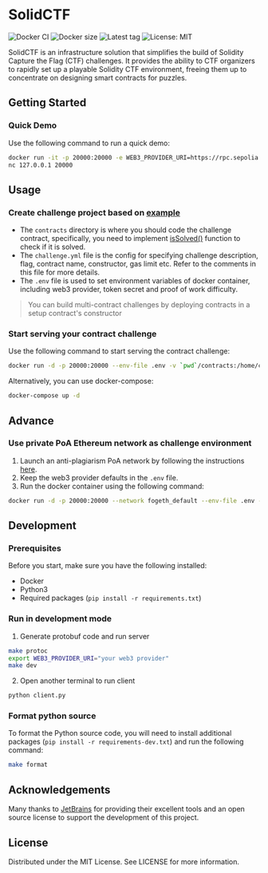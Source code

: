 # SolidCTF

![Docker CI](https://img.shields.io/github/actions/workflow/status/chainflag/solidctf/docker-image.yml?branch=main)
![Docker size](https://badgen.net/docker/size/chainflag/solidctf/latest?color=cyan)
![Latest tag](https://badgen.net/github/tag/chainflag/solidctf)
![License: MIT](https://badgen.net/github/license/chainflag/solidctf?color=yellow)

SolidCTF is an infrastructure solution that simplifies the build of Solidity Capture the Flag (CTF) challenges. It provides the ability to CTF organizers to rapidly set up a playable Solidity CTF environment, freeing them up to concentrate on designing smart contracts for puzzles.

## Getting Started

### Quick Demo

Use the following command to run a quick demo:

```bash
docker run -it -p 20000:20000 -e WEB3_PROVIDER_URI=https://rpc.sepolia.org chainflag/eth-challenge-base
nc 127.0.0.1 20000
```

## Usage

### Create challenge project based on [example](https://github.com/chainflag/solidctf/tree/main/example)
* The `contracts` directory is where you should code the challenge contract, specifically, you need to implement [isSolved()](https://github.com/chainflag/solidctf/blob/main/example/contracts/Example.sol#L18) function to check if it is solved.
* The `challenge.yml` file is the config for specifying challenge description, flag, contract name, constructor, gas limit etc. Refer to the comments in this file for more details.
* The `.env` file is used to set environment variables of docker container, including web3 provider, token secret and proof of work difficulty.

>You can build multi-contract challenges by deploying contracts in a setup contract's constructor

### Start serving your contract challenge

Use the following command to start serving the contract challenge:
```bash
docker run -d -p 20000:20000 --env-file .env -v `pwd`/contracts:/home/ctf/contracts -v `pwd`/challenge.yml:/home/ctf/challenge.yml chainflag/eth-challenge-base:0.9.3
```

Alternatively, you can use docker-compose:

```bash
docker-compose up -d
```

## Advance

### Use private PoA Ethereum network as challenge environment
1. Launch an anti-plagiarism PoA network by following the instructions [here](https://github.com/chainflag/solidctf/tree/main/fogeth).
2. Keep the web3 provider defaults in the `.env` file.
3. Run the docker container using the following command:
```bash
docker run -d -p 20000:20000 --network fogeth_default --env-file .env -v `pwd`/contracts:/home/ctf/contracts -v `pwd`/challenge.yml:/home/ctf/challenge.yml chainflag/eth-challenge-base:0.9.3
```

## Development

### Prerequisites

Before you start, make sure you have the following installed:

* Docker
* Python3
* Required packages (`pip install -r requirements.txt`)

### Run in development mode
1. Generate protobuf code and run server

```bash
make protoc
export WEB3_PROVIDER_URI="your web3 provider"
make dev
```

2. Open another terminal to run client

```bash
python client.py
```

### Format python source

To format the Python source code, you will need to install additional packages (`pip install -r requirements-dev.txt`) and run the following command:

```bash
make format
```

## Acknowledgements
Many thanks to [JetBrains](https://jb.gg/OpenSourceSupport) for providing their excellent tools and an open source license to support the development of this project.

## License

Distributed under the MIT License. See LICENSE for more information.
